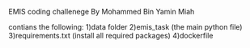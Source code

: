 EMIS coding challenege 
By Mohammed Bin Yamin Miah 

contians the following: 
1)data folder
2)emis_task (the main python file)
3)requirements.txt (install all required packages)
4)dockerfile
